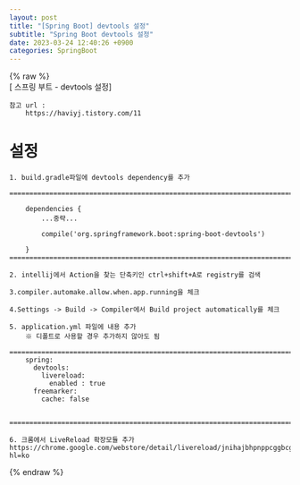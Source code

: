 ```yaml
---  
layout: post  
title: "[Spring Boot] devtools 설정"  
subtitle: "Spring Boot devtools 설정"  
date: 2023-03-24 12:40:26 +0900  
categories: SpringBoot  
---  
```

{% raw %}  
[ 스프링 부트 - devtools 설정]  
  
	참고 url :  
		https://haviyj.tistory.com/11  
  
# 설정  
  
	1. build.gradle파일에 devtools dependency를 추가  
  
	=================================================================================================================  
  
		dependencies {  
			...중략...  
  
			compile('org.springframework.boot:spring-boot-devtools')  
  
		}  
	=================================================================================================================  
  
	2. intellij에서 Action을 찾는 단축키인 ctrl+shift+A로 registry를 검색  
  
	3.compiler.automake.allow.when.app.running을 체크  
  
	4.Settings -> Build -> Compiler에서 Build project automatically를 체크  
  
	5. application.yml 파일에 내용 추가  
		※ 디폴트로 사용할 경우 추가하지 않아도 됨  
		=================================================================================================================  
		spring:  
		  devtools:  
			livereload:  
			  enabled : true  
		  freemarker:  
			cache: false  
  
		=================================================================================================================  
  
	6. 크롬에서 LiveReload 확장모듈 추가  
	https://chrome.google.com/webstore/detail/livereload/jnihajbhpnppcggbcgedagnkighmdlei?hl=ko                                                                                                                                                                                                                                                                                                                                                                                                                                                                                                                                                                                                                                                                                                                                                                                                                                                                                                                                                                                                                                                                                                                                                                                                                                                                                                           
{% endraw %}